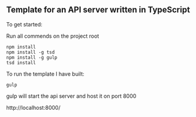## Template for an API server written in TypeScript

To get started:

Run all commends on the project root
```
npm install
npm install -g tsd
npm install -g gulp
tsd install
```

To run the template I have built:
```
gulp
```

gulp will start the api server and host it on port 8000

http://localhost:8000/
